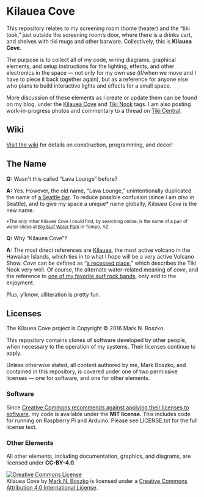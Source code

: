 # Kilauea Cove

This repository relates to my screening room (home theater) and the “tiki took,” just outside the screening room’s door, where there is a drinks cart, and shelves with tiki mugs and other barware. Collectively, this is **Kilauea Cove**.

The purpose is to collect all of my code, wiring diagrams, graphical elements, and setup instructions for the lighting, effects, and other electronics in the space — not only for my own use (if/when we move and I have to piece it back together again), but as a reference for anyone else who plans to build interactive lights and effects for a small space.

More discussion of these elements as I create or update them can be found on my blog, under the [Kilauea Cove](http://stationinthemetro.com/tag/kilauea-cove) and [Tiki Nook](http://stationinthemetro.com/tag/tiki-nook) tags. I am also posting work-in-progress photos and commentary to a thread on [Tiki Central](http://www.tikiroom.com/tikicentral/bb/viewtopic.php?topic=51211&forum=20&25).

## Wiki

[Visit the wiki](https://github.com/bobtiki/kilaueacove/wiki) for details on construction, programming, and decor!

## The Name

**Q:** Wasn't this called “Lava Lounge” before?

**A:** Yes. However, the old name, “Lava Lounge,” unintentionally duplicated the name of [a Seattle bar](https://critiki.com/location/lava-lounge-seattle-173/). To reduce possible confusion (since I am *also* in Seattle), and to give my space a unique\* name globally, *Kilauea Cove* is the new name.

<sub>\*The only other Kilauea Cove I could find, by searching online, is the name of a pair of water slides at [Big Surf Water Park](http://bigsurffun.com/rides/) in Tempe, AZ.</sub>

**Q:** Why “Kilauea Cove”?

**A:** The most direct references are [Kilauea](https://en.wikipedia.org/wiki/Kīlauea), the most active volcano in the Hawaiian Islands, which ties in to what I hope will be a very active Volcano Show. *Cove* can be defined as “[a recessed place](http://www.merriam-webster.com/dictionary/cove),” which describes the Tiki Nook very well. Of course, the alternate water-related meaning of *cove*, and the reference to [one of my favorite surf rock bands](http://www.kilaueas.de), only add to the enjoyment.

Plus, y’know, alliteration is pretty fun.

## Licenses

The Kilauea Cove project is Copyright © 2016 Mark N. Boszko.

This repository contains clones of software developed by other people, when necessary to the operation of my systems. Their licenses continue to apply.

Unless otherwise stated, all content authored by me, Mark Boszko, and contained in this repository, is covered under one of two permissive licenses — one for software, and one for other elements.

### Software

Since [Creative Commons recommends against applying their licenses to software](https://creativecommons.org/faq/#can-i-apply-a-creative-commons-license-to-software), my code is available under the **MIT license**. This includes code for running on Raspberry Pi and Arduino. Please see LICENSE.txt for the full license text.

### Other Elements

All other elements, including documentation, graphics, and diagrams, are licensed under **CC-BY-4.0**.

<a rel="license" href="http://creativecommons.org/licenses/by/4.0/"><img alt="Creative Commons License" style="border-width:0" src="https://i.creativecommons.org/l/by/4.0/88x31.png" /></a><br /><span xmlns:dct="http://purl.org/dc/terms/" property="dct:title">Kilauea Cove</span> by <a xmlns:cc="http://creativecommons.org/ns#" href="http://stationinthemetro.com/tag/lava-lounge" property="cc:attributionName" rel="cc:attributionURL">Mark N. Boszko</a> is licensed under a <a rel="license" href="http://creativecommons.org/licenses/by/4.0/">Creative Commons Attribution 4.0 International License</a>.
